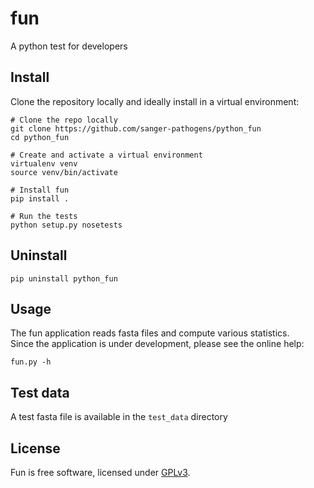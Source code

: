 # fun
A python test for developers

## Install
Clone the repository locally and ideally install in a virtual environment:
```
# Clone the repo locally
git clone https://github.com/sanger-pathogens/python_fun
cd python_fun

# Create and activate a virtual environment
virtualenv venv
source venv/bin/activate

# Install fun
pip install .

# Run the tests
python setup.py nosetests
```

## Uninstall
```
pip uninstall python_fun
```

## Usage
The fun application reads fasta files and compute various statistics.  
Since the application is under development, please see the online help:
```
fun.py -h
```

## Test data
A test fasta file is available in the ```test_data``` directory

## License
Fun is free software, licensed under [GPLv3](https://github.com/seretol/fun/blob/master/LICENSE).

